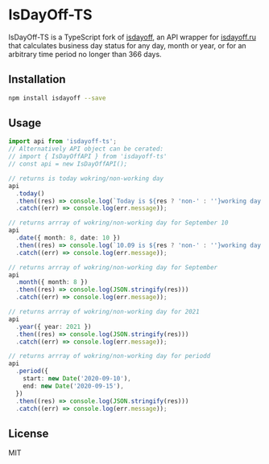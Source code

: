 # IsDayOff-TS

IsDayOff-TS is a TypeScript fork of [isdayoff](https://www.npmjs.com/package/isdayoff), an API wrapper for [isdayoff.ru](https://isdayoff.ru) that calculates business day status for any day, month or year, or for an arbitrary time period no longer than 366 days.

## Installation

```bash
npm install isdayoff --save
```

## Usage

```ts
import api from 'isdayoff-ts';
// Alternatively API object can be cerated:
// import { IsDayOffAPI } from 'isdayoff-ts'
// const api = new IsDayOffAPI();

// returns is today wokring/non-working day
api
  .today()
  .then((res) => console.log(`Today is ${res ? 'non-' : ''}working day.`))
  .catch((err) => console.log(err.message));

// returns arrray of wokring/non-working day for September 10
api
  .date({ month: 8, date: 10 })
  .then((res) => console.log(`10.09 is ${res ? 'non-' : ''}working day.`))
  .catch((err) => console.log(err.message));

// returns arrray of wokring/non-working day for September
api
  .month({ month: 8 })
  .then((res) => console.log(JSON.stringify(res)))
  .catch((err) => console.log(err.message));

// returns arrray of wokring/non-working day for 2021
api
  .year({ year: 2021 })
  .then((res) => console.log(JSON.stringify(res)))
  .catch((err) => console.log(err.message));

// returns arrray of wokring/non-working day for periodd
api
  .period({
    start: new Date('2020-09-10'),
    end: new Date('2020-09-15'),
  })
  .then((res) => console.log(JSON.stringify(res)))
  .catch((err) => console.log(err.message));
```

## License

MIT
